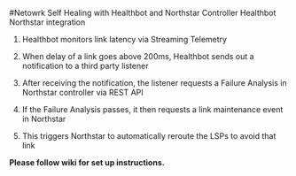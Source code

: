 #Netowrk Self Healing with Healthbot and Northstar Controller
Healthbot Northstar integration
1. Healthbot monitors link latency via Streaming Telemetry
 
2. When delay of a link goes above 200ms, Healthbot sends out a notification to a third party listener
 
3. After receiving the notification, the listener requests a Failure Analysis in Northstar controller via REST API 
 
4. If the Failure Analysis passes, it then requests a link maintenance event in Northstar
 
5. This triggers Northstar to automatically reroute the LSPs to avoid that link

**Please follow wiki for set up instructions.**
